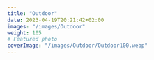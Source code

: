 ```yaml
---
title: "Outdoor"
date: 2023-04-19T20:21:42+02:00
images: "/images/Outdoor"
weight: 105
# Featured photo
coverImage: "/images/Outdoor/Outdoor100.webp"
---
```


